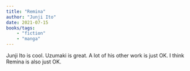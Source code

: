 ```yaml
---
title: "Remina"
author: "Junji Ito"
date: 2021-07-15
books/tags:
    - "fiction"
    - "manga"
---
```

Junji Ito is cool. Uzumaki is great. A lot of his other work is just OK. I think Remina is also just OK.
